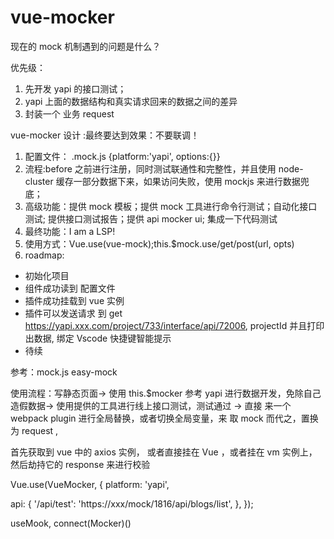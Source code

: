 # vue-mocker

现在的 mock 机制遇到的问题是什么？

优先级：

1. 先开发 yapi 的接口测试；
2. yapi 上面的数据结构和真实请求回来的数据之间的差异
3. 封装一个 业务 request

vue-mocker 设计 :最终要达到效果：不要联调！

1. 配置文件： .mock.js {platform:'yapi', options:{}}
2. 流程:before 之前进行注册，同时测试联通性和完整性，并且使用 node-cluster 缓存一部分数据下来，如果访问失败，使用 mockjs 来进行数据兜底；
3. 高级功能：提供 mock 模板；提供 mock 工具进行命令行测试；自动化接口测试; 提供接口测试报告；提供 api mocker ui; 集成一下代码测试
4. 最终功能：I am a LSP!
5. 使用方式：Vue.use(vue-mock);this.\$mock.use/get/post(url, opts)
6. roadmap:

- 初始化项目
- 组件成功读到 配置文件
- 插件成功挂载到 vue 实例
- 插件可以发送请求 到 get https://yapi.xxx.com/project/733/interface/api/72006, projectId 并且打印出数据, 绑定 Vscode 快捷键智能提示
- 待续

参考：mock.js easy-mock

使用流程：写静态页面-> 使用 this.\$mocker 参考 yapi 进行数据开发，免除自己造假数据-> 使用提供的工具进行线上接口测试，测试通过 -> 直接 来一个 webpack plugin 进行全局替换，或者切换全局变量，来 取 mock 而代之，置换为 request
,

首先获取到 vue 中的 axios 实例， 或者直接挂在 Vue ，或者挂在 vm 实例上，然后劫持它的 response 来进行校验

Vue.use(VueMocker, {
platform: 'yapi',

api: {
'/api/test': 'https://xxx/mock/1816/api/blogs/list',
},
});

useMook, connect(Mocker)()

